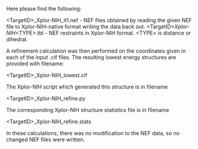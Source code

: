 Here please find the following:

\<TargetID\>_Xplor-NIH_it1.nef    - NEF files obtained by reading the given
                                  NEF file to Xplor-NIH-native format
                                  writing the data back out.
\<TargetID\>_Xplor-NIH_\<TYPE\>.tbl - NEF restraints in Xplor-NIH
                                  format. \<TYPE\> is distance or dihedral.


A refinement calculation was then performed on the coordinates given
in each of the input .cif files. The resulting lowest energy
structures are provided with filename:

   \<TargetID\>_Xplor-NIH_lowest.cif

The Xplor-NIH script which generated this structure is in filename

   \<TargetID\>_Xplor-NIH_refine.py

The corresponding Xplor-NIH structure statistics file is in filename

   \<TargetID\>_Xplor-NIH_refine.stats

In these calculations, there was no modification to the NEF data, so
no changed NEF files were written.
